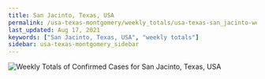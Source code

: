 ```yaml
---
title: San Jacinto, Texas, USA
permalink: /usa-texas-montgomery/weekly_totals/usa-texas-san_jacinto-weekly_totals.html
last_updated: Aug 17, 2021
keywords: ["San Jacinto, Texas, USA", "weekly totals"]
sidebar: usa-texas-montgomery_sidebar
---
```


![Weekly Totals of Confirmed Cases for San Jacinto, Texas, USA](/covid_tracker/images/graphs/usa-texas-san_jacinto-weekly_totals_graph.png)

